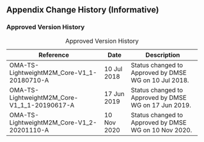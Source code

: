 ## Appendix Change History (Informative)

### Approved Version History

<table>
  <caption>Approved Version History</caption>
  <thead>
    <tr>
       <th>Reference</th><th>Date</th><th>Description</th>
    </tr>
  </thead>
  <tbody>
     <tr>
       <td>OMA-TS-LightweightM2M_Core-V1_1-20180710-A</td>
       <td>10 Jul 2018</td>
       <td>Status changed to Approved by DMSE WG on 10 Jul 2018.</td>
     </tr>
     <tr>
       <td>OMA-TS-LightweightM2M_Core-V1_1_1-20190617-A</td>
       <td>17 Jun 2019</td>
       <td>Status changed to Approved by DMSE WG on 17 Jun 2019.</td>
     </tr>
     <tr>
       <td>OMA-TS-LightweightM2M_Core-V1_2-20201110-A</td>
       <td>10 Nov 2020</td>
       <td>Status changed to Approved by DMSE WG on 10 Nov 2020.</td>
     </tr>
  </tbody>
 </table>
